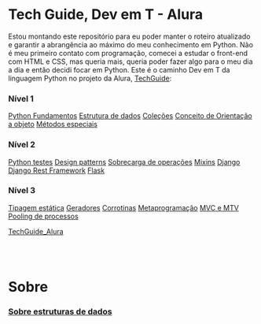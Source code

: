 ﻿# **Tech Guide, Dev em T - Alura**

Estou montando este repositório para eu poder manter o roteiro atualizado e garantir a abrangência ao máximo do meu conhecimento em Python. Não é meu primeiro contato com programação, comecei a estudar o front-end com HTML e CSS, mas queria mais, queria poder fazer algo para o meu dia a dia e então decidi focar em Python. Este é o caminho Dev em T da linguagem Python no projeto da Alura, [TechGuide](https://techguide.sh/):

### Nível 1

[Python Fundamentos](https://github.com/MiguelHCJS/Journey_Python/blob/master/niveis_techGuide/nivel1/00_python-fundamentos.md)
[Estrutura de dados](https://github.com/MiguelHCJS/Journey_Python/blob/master/niveis_techGuide/nivel1/01_estrutura_de_dados.md)
[Coleções]()
[Conceito de Orientação a objeto]()
[Métodos especiais]()

### Nível 2

[Python testes]()
[Design patterns]()
[Sobrecarga de operações]()
[Mixins]()
[Django]()
[Django Rest Framework]()
[Flask]()

### Nível 3

[Tipagem estática]()
[Geradores]()
[Corrotinas]()
[Metaprogramação]()
[MVC e MTV]()
[Pooling de processos]()

[TechGuide_Alura](https://techguide.sh/pt-BR/path/python/)

<br><br>

# **Sobre**

### [Sobre estruturas de dados]()
